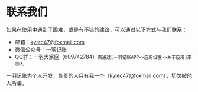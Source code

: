 # 联系我们

如果在使用中遇到了困难，或是有不错的建议，可以通过以下方式与我们联系：

* 邮箱：kylec47@foxmail.com
* 微信公众号：一羽记账
* QQ群：一羽大家庭（609742784）`需通过[一羽记账APP->应用设置->关于应用]来加入`

一羽记账为个人开发，负责的人只有[我](https://guide.yiyujizhang.cn/other/contact#whoami)一个（kylec47@foxmail.com），切勿被他人所骗。